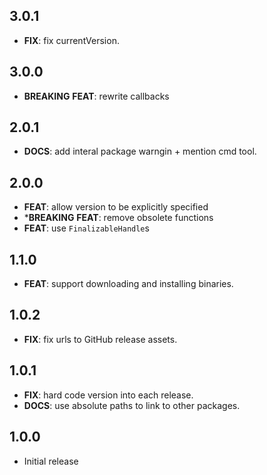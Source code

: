 ## 3.0.1

 - **FIX**: fix currentVersion.

## 3.0.0

 - **BREAKING** **FEAT**: rewrite callbacks

## 2.0.1

 - **DOCS**: add interal package warngin + mention cmd tool.

## 2.0.0

 - **FEAT**: allow version to be explicitly specified
 - ***BREAKING** **FEAT**: remove obsolete functions
 - **FEAT**: use `FinalizableHandle`s

## 1.1.0

 - **FEAT**: support downloading and installing binaries.

## 1.0.2

 - **FIX**: fix urls to GitHub release assets.

## 1.0.1

 - **FIX**: hard code version into each release.
 - **DOCS**: use absolute paths to link to other packages.

## 1.0.0

 - Initial release

